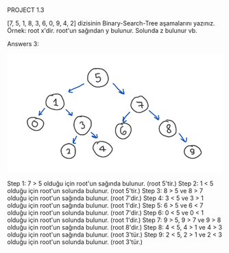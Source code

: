 PROJECT 1.3 

[7, 5, 1, 8, 3, 6, 0, 9, 4, 2] dizisinin Binary-Search-Tree aşamalarını yazınız. 
Örnek: root x'dir. root'un sağından y bulunur. Solunda z bulunur vb. 

Answers 3: 

![alt text](https://github.com/mr0kocaman/Kodluyoruz_BaslangicSeviyesi_BackEnd_Patikasi/blob/main/image-3.png)

Step 1: 7 > 5 olduğu için root'un sağında bulunur. (root 5'tir.)
Step 2: 1 < 5 olduğu için root'un solunda bulunur. (root 5'tir.)
Step 3: 8 > 5 ve 8 > 7 olduğu için root'un sağında bulunur. (root 7'dir.)
Step 4: 3 < 5 ve 3 > 1 olduğu için root'un sağında bulunur. (root 1'dir.)
Step 5: 6 > 5 ve 6 < 7 olduğu için root'un solunda bulunur. (root 7'dir.)
Step 6: 0 < 5 ve 0 < 1 olduğu için root'un solunda bulunur. (root 1'dir.)
Step 7: 9 > 5, 9 > 7 ve 9 > 8 olduğu için root'un sağında bulunur. (root 8'dir.)
Step 8: 4 < 5, 4 > 1 ve 4 > 3 olduğu için root'un sağında bulunur. (root 3'tür.)
Step 9: 2 < 5, 2 > 1 ve 2 < 3 olduğu için root'un solunda bulunur. (root 3'tür.)
